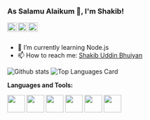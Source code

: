 ### As Salamu Alaikum 👋, I'm Shakib!

<a href="https://www.facebook.com/profile.php?id=100011011868115">
  <img align="left" alt="Shakib Uddin | Facebook" width="21px" src="https://raw.githubusercontent.com/shinokada/shinokada/master/assets/facebook.png"/>
</a>
<a href="https://shakibuddinbhuiyan.medium.com/">
  <img align="left" alt="Shakib Uddin | Medium" width="21px" src="https://raw.githubusercontent.com/shinokada/shinokada/master/assets/medium.png"/>
</a>
<a href="https://www.hackerrank.com/Shakib__Uddin">
  <img align="left" alt="Shakib Uddin | HackerRank" width="21px" src="https://raw.githubusercontent.com/shinokada/shinokada/master/assets/medium.png"/>
</a>

<br />
<br />

- 🌱 I’m currently learning Node.js
- 📫 How to reach me: <a href="https://www.facebook.com/profile.php?id=100011011868115">Shakib Uddin Bhuiyan</a> 


![Github stats](https://github-readme-stats.vercel.app/api?username=ShakibUddin&theme=highcontrast&show_icons=true&count_private=true)
![Top Languages Card](https://github-readme-stats.vercel.app/api/top-langs/?username=ShakibUddin&layout=compact)


**Languages and Tools:**  

<code><img height="40" src="https://raw.githubusercontent.com/shinokada/shinokada/master/assets/java.png"></code>
<code><img height="40" src="https://raw.githubusercontent.com/shinokada/shinokada/master/assets/javascript.png"></code>
<code><img height="40" src="https://raw.githubusercontent.com/shinokada/shinokada/master/assets/dart.png"></code>
<code><img height="40" src="https://raw.githubusercontent.com/shinokada/shinokada/master/assets/intellij.png"></code>
<code><img height="40" src="https://raw.githubusercontent.com/shinokada/shinokada/master/assets/visual-studio-code.png"></code>
<code><img height="40" src="https://raw.githubusercontent.com/shinokada/shinokada/master/assets/android-studio.png"></code>  
